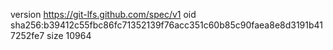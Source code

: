 version https://git-lfs.github.com/spec/v1
oid sha256:b39412c55fbc86fc71352139f76acc351c60b85c90faea8e8d3191b417252fe7
size 10964
